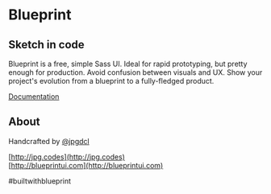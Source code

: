 # Blueprint

## Sketch in code

Blueprint is a free, simple Sass UI. Ideal for rapid prototyping, but pretty enough for production. Avoid confusion between visuals and UX. Show your project's evolution from a blueprint to a fully-fledged product.

[Documentation](http://blueprintui.com/documentation)


## About

Handcrafted by [@jpgdcl](http://jpg.codes)

[http://jpg.codes](http://jpg.codes)  
[http://blueprintui.com](http://blueprintui.com)

\#builtwithblueprint